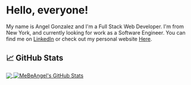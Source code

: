 # Hello, everyone!

My name is Angel Gonzalez and I'm a Full Stack Web Developer. I'm from New York, and currently looking for work as a Software Engineer. You can find me on [LinkedIn](https://www.linkedin.com/in/angel-g-702311122/) or check out my personal website <a href="https://www.angelgonzalezportfolio.com" target="_blank">Here</a>.


## &#x1f4c8; GitHub Stats

<a href="https://github.com/mebeangel/" target="_blank">
  <img align="center" src="https://github-readme-stats.vercel.app/api/top-langs/?username=mebeangel&hide=pug&title_color=ffffff&text_color=c9cacc&line_height=27&icon_color=2bbc8a&bg_color=1d1f21" />
 </a>
 <a href="https://github.com/mebeangel/"  target="_blank">
  <img align="center" src="https://github-readme-stats.vercel.app/api?username=mebeangel&show_icons=true&line_height=27&count_private=true&title_color=ffffff&text_color=c9cacc&icon_color=2bbc8a&bg_color=1d1f21" alt="MeBeAngel's GitHub Stats" />
  </a>

<!-- links to social media icons -->

<!-- icons with padding -->

[2.1]: http://i.imgur.com/0o48UoR.png (github icon with padding)

<!-- icons without padding -->

[2.2]: http://i.imgur.com/9I6NRUm.png (github icon without padding)
[3.2]: (/images/linkedin.png) (LinkedIn icon without padding)


<!-- links to your social media accounts -->

[2]: https://github.com/mebeangel
[3]: hhttps://www.linkedin.com/in/angel-g-702311122/


<!-- Resources -->
<!-- Icons: https://simpleicons.org/ -->
<!-- GitHub Stats: https://github.com/anuraghazra/github-readme-stats -->
<!-- Emojis: https://emojipedia.org/emoji/ -->
<!-- HTML Emojis: https://www.fileformat.info/index.htm -->
<!-- Shields: https://shields.io/ -->
<!-- Awesome GitHub Profile README: https://github.com/abhisheknaiidu/awesome-github-profile-readme -->
